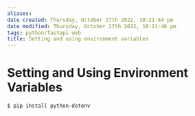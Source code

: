 ```yaml
---
aliases: 
date created: Thursday, October 27th 2022, 10:21:44 pm
date modified: Thursday, October 27th 2022, 10:21:46 pm
tags: python/fastapi web 
title: Setting and using environment variables
---
```


# Setting and Using Environment Variables

```bash
$ pip install python-dotenv
```
